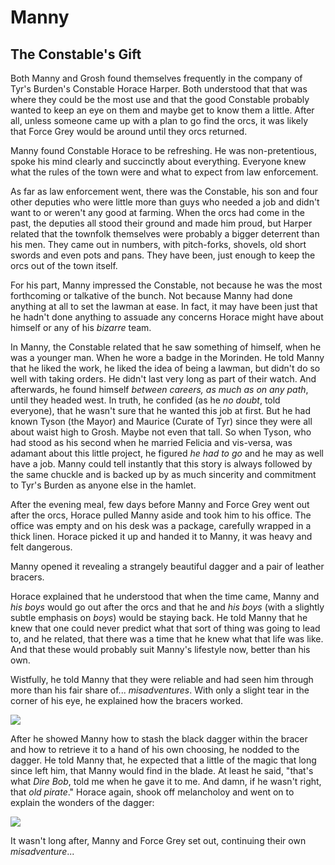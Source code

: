 # Manny
## The Constable's Gift

Both Manny and Grosh found themselves frequently in the company of Tyr's Burden's Constable Horace Harper. Both understood that that was where they could be the most use and that the good Constable probably wanted to keep an eye on them and maybe get to know them a little. After all, unless someone came up with a plan to go find the orcs, it was likely that Force Grey would be around until they orcs returned.

Manny found Constable Horace to be refreshing. He was non-pretentious, spoke his mind clearly and succinctly about everything. Everyone knew what the rules of the town were and what to expect from law enforcement.

As far as law enforcement went, there was the Constable, his son and four other deputies who were little more than guys who needed a job and didn't want to or weren't any good at farming. When the orcs had come in the past, the deputies all stood their ground and made him proud, but Harper related that the townfolk themselves were probably a bigger deterrent than his men. They came out in numbers, with pitch-forks, shovels, old short swords and even pots and pans. They have been, just enough to keep the orcs out of the town itself.

For his part, Manny impressed the Constable, not because he was the most forthcoming or talkative of the bunch. Not because Manny had done anything at all to set the lawman at ease. In fact, it may have been just that he hadn't done anything to assuade any concerns Horace might have about himself or any of his *bizarre* team.

In Manny, the Constable related that he saw something of himself, when he was a younger man. When he wore a badge in the Morinden. He told Manny that he liked the work, he liked the idea of being a lawman, but didn't do so well with taking orders. He didn't last very long as part of their watch. And afterwards, he found himself *between careers, as much as on any path*, until they headed west. In truth, he confided (as he *no doubt*, told everyone), that he wasn't sure that he wanted this job at first. But he had known Tyson (the Mayor) and Maurice (Curate of Tyr) since they were all about waist high to Grosh. Maybe not even that tall. So when Tyson, who had stood as his second when he married Felicia and vis-versa, was adamant about this little project, he figured *he had to go* and he may as well have a job. Manny could tell instantly that this story is always followed by the same chuckle and is backed up by as much sincerity and commitment to Tyr's Burden as anyone else in the hamlet.

After the evening meal, few days before Manny and Force Grey went out after the orcs, Horace pulled Manny aside and took him to his office. The office was empty and on his desk was a package, carefully wrapped in a thick linen. Horace picked it up and handed it to Manny, it was heavy and felt dangerous.

Manny opened it revealing a strangely beautiful dagger and a pair of leather bracers.

Horace explained that he understood that when the time came, Manny and *his boys* would go out after the orcs and that he and *his boys* (with a slightly subtle emphasis on *boys*) would be staying back. He told Manny that he knew that one could never predict what that sort of thing was going to lead to, and he related, that there was a time that he knew what that life was like. And that these would probably suit Manny's lifestyle now, better than his own.

Wistfully, he told Manny that they were reliable and had seen him through more than his fair share of... *misadventures*. With only a slight tear in the corner of his eye, he explained how the bracers worked.

![](https://i.imgur.com/LWOkXbS.jpg)

After he showed Manny how to stash the black dagger within the bracer and how to retrieve it to a hand of his own choosing, he nodded to the dagger. He told Manny that, he expected that a little of the magic that long since left him, that Manny would find in the blade. At least he said, "that's what *Dire Bob*, told me when he gave it to me. And damn, if he wasn't right, that *old pirate*." Horace again, shook off melancholoy and went on to explain the wonders of the dagger:

![](https://i.imgur.com/qoNOb4P.jpg)

It wasn't long after, Manny and Force Grey set out, continuing their own *misadventure*...
